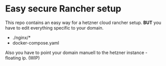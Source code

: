 # Easy secure Rancher setup

This repo contains an easy way for a hetzner cloud rancher setup.
**BUT** you have to edit everything specific to your domain.

- ./nginx/*
- docker-compose.yaml

Also you have to point your domain manuell to the hetzner instance - floating ip. (WIP)
